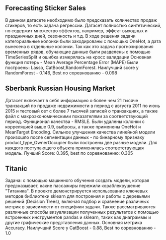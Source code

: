 ## Forecasting Sticker Sales
В данном датасете необходимо было предсказать количество продаж стикеров, то есть задача регрессии. Датасет полностью синтетический, но содержит множество эффектов, например, эффект выходных и праздничных дней, сезонность и т.д.
В ходе решения задачи категориальные колонки были закодированы с помощью OneHot, а дата вынесена в отдельные колонки.
Так как это задача прогнозирования временных рядов, обучающие данные были разделены с помощью TimeSeriesSplit и ошибка измерялась на кросс валидации
Основная функция потерь - Mean Average Percentage Error (MAPE)
Были построены: Lasso, CatBoost,RandomForest. 
Наилучший score у RandomForest - 0.146, Best по соревнованию - 0.098
## Sberbank Russian Housing Market
Датасет включает в себя информацию о более чем 21 тысяче транзакций по продаже недвижимости в период с августа 2011 по июнь 2015 и тестовый сет с более 7 тысячей записей о транзакциях, а также файл с макроэкономическими показателями за соответствующий период.
Функционал качества - RMSLE.
Были удалены колонки с корреляцией выше 0.9, выбросы, а также применены OneHot и MeanTarget Encoding.
Сильное улучшения качества линейной модели произошло после сегментации данных - по бинарному признаку product_type_OwnerOccupier были построены две разные модели. Для каждого поступающего объекта применялась соответствующая модель. Лучший Score: 0.395, best по соревнованию: 0.305
## Titanic
Задача: c помощью машинного обучения создать модели, которая предсказывает, какие пассажиры пережили кораблекрушение "Титаника".
В проекте демонстрируется использование ключевых методов библиотеки sklearn для построения и работы с деревьями решений (Decision Trees), включая подбор и сравнение различных метрик в зависимости от специфики задачи. Также рассматриваются различные способы визуализации полученных результатов с помощью встроенных инструментов pandas и sklearn, таких как диаграммы и другие графические представления данных.
Основная метрика Accuracy.
Наилучший Score у CatBoost - 0.88, Best по соревнованию - 1.0